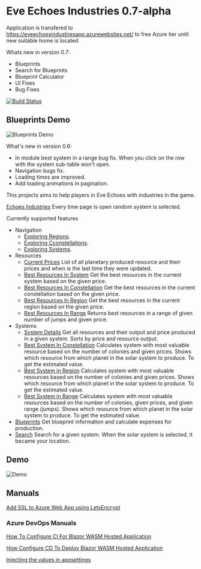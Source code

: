 # Eve Echoes Industries 0.7-alpha

Application is transfered to https://eveechoesindustiresapp.azurewebsites.net/ to free Azure tier until new suitable home is located

Whats new in version 0.7:
- Blueprints 
- Search for Blueprints
- Blueprint Calculator
- UI Fixes
- Bug Fixes

[![Build Status](https://dev.azure.com/zdravkovBG/Eve%20Echoes%20Industries/_apis/build/status/pirocorp.Eve-Echoes-Planetary-Production-API?branchName=main)](https://dev.azure.com/zdravkovBG/Eve%20Echoes%20Industries/_build/latest?definitionId=4&branchName=main)

## Blueprints Demo
![Blueprints Demo](Blueprints%20Demo.gif)

What's new in version 0.6:
- In module best system in a range bug fix. When you click on the row with the system sub-table won't open.
- Navigation bugs fix. 
- Loading times are improved.
- Add loading animations in pagination.

This projects aims to help players in Eve Echoes with industries in the game.

[Echoes Industries](https://www.echoesindustries.com/) Every time page is open random system is selected.

Currently supported features
- Navigation
  - [Exploring Regions](https://www.echoesindustries.com/navigation/regions).
  - [Exploring Cconstellations](https://www.echoesindustries.com/navigation/constellations).
  - [Exploring Systems](https://www.echoesindustries.com/navigation/systems).
- Resources
  - [Current Prices](https://www.echoesindustries.com/resources/details) List of all planetary produced resource and their prices and when is the last time they were updated.
  - [Best Resources In System](https://www.echoesindustries.com/resources/system) Get the best resources in the current system based on the given price.
  - [Best Resources In Constellation](https://www.echoesindustries.com/resources/constellation) Get the best resources in the current constellation based on the given price.
  - [Best Resources In Region](https://www.echoesindustries.com/resources/region) Get the best resources in the current region based on the given price.
  - [Best Resources In Range](https://www.echoesindustries.com/resources/range) Returns best resources in a range of given number of jumps and given price.
- Systems
  - [System Details](https://www.echoesindustries.com/systems) Get all resources and their output and price produced in a given system. Sorts by price and resource output.
  - [Best System In Constellation](https://www.echoesindustries.com/systems/constellation) Calculates system with most valuable resource based on the number of colonies and given prices. Shows which resource from which planet in the solar system to produce. To get the estimated value.
  - [Best System in Region](https://www.echoesindustries.com/systems/region) Calculates system with most valuable resources based on the number of colonies and given prices. Shows which resource from which planet in the solar system to produce. To get the estimated value.
  - [Best System in Range](https://www.echoesindustries.com/systems/range) Calculates system with most valuable resources based on the number of colonies, given prices, and given range (jumps). Shows which resource from which planet in the solar system to produce. To get the estimated value.
- [Blueprints](https://www.echoesindustries.com/blueprints) Get blueprint information and calculate expenses for production.
- [Search](https://www.echoesindustries.com/) Search for a given system. When the solar system is selected, it became your location.

## Demo
![Demo](Demo.gif)

## Manuals

[Add SSL to Azure Web App using LetsEncrypt](./manuals/Add%20SSL%20to%20Azure%20Web%20App%20using%20LetsEncrypt.md)

### Azure DevOps Manuals

[How To Configure CI For Blazor WASM Hosted Application](./manuals/How%20To%20Configure%20CI%20For%20Blazor%20WASM%20Hosted%20Application.md)

[How Configure CD To Deploy Blazor WASM Hosted Application](./manuals/How%20Configure%20CD%20To%20Deploy%20Blazor%20WASM%20Hosted%20Application.md)

[Injecting the values in appsettings](./manuals/Injecting%20the%20values%20in%20appsettings.md)

